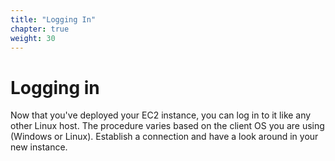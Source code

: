 ```yaml
---
title: "Logging In"
chapter: true
weight: 30
---
```


# Logging in

Now that you've deployed your EC2 instance, you can log in to it like any other Linux host. 
The procedure varies based on the client OS you are using (Windows or Linux). Establish a connection and have
a look around in your new instance.



